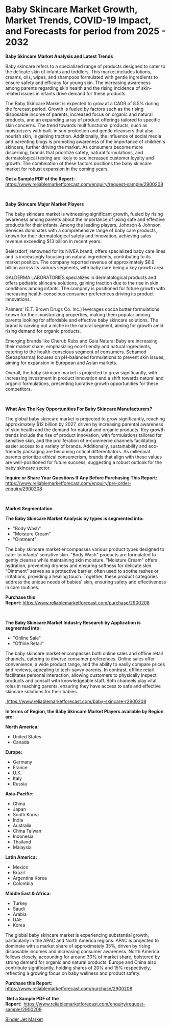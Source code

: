 <p><h1>Baby Skincare Market Growth, Market Trends, COVID-19 Impact, and Forecasts for period from 2025 - 2032</h1></p><p><strong>Baby Skincare Market Analysis and Latest Trends</strong></p>
<p><p>Baby skincare refers to a specialized range of products designed to cater to the delicate skin of infants and toddlers. This market includes lotions, creams, oils, wipes, and shampoos formulated with gentle ingredients to ensure safety and efficacy for young skin. The increasing awareness among parents regarding skin health and the rising incidence of skin-related issues in infants drive demand for these products.</p><p>The Baby Skincare Market is expected to grow at a CAGR of 8.5% during the forecast period. Growth is fueled by factors such as the rising disposable income of parents, increased focus on organic and natural products, and an expanding array of product offerings tailored to specific skin concerns. The trend towards multifunctional products, such as moisturizers with built-in sun protection and gentle cleansers that also nourish skin, is gaining traction. Additionally, the influence of social media and parenting blogs is promoting awareness of the importance of children's skincare, further driving the market. As consumers become more discerning, brands that prioritize safety, natural formulations, and dermatological testing are likely to see increased customer loyalty and growth. The combination of these factors positions the baby skincare market for robust expansion in the coming years.</p></p>
<p><strong>Get a Sample PDF of the Report:&nbsp;</strong> <a href="https://www.reliablemarketforecast.com/enquiry/request-sample/2900208?utm_campaign=2739&utm_medium=2&utm_source=Github&utm_content=ia&utm_term=16032025&utm_id=baby-skincare">https://www.reliablemarketforecast.com/enquiry/request-sample/2900208</a></p>
<p>&nbsp;</p>
<p><strong>Baby Skincare Major Market Players</strong></p>
<p><p>The baby skincare market is witnessing significant growth, fueled by rising awareness among parents about the importance of using safe and effective products for their infants. Among the leading players, Johnson & Johnson Services dominates with a comprehensive range of baby care products, known for their dermatological safety and innovation, achieving sales revenue exceeding $13 billion in recent years.</p><p>Beiersdorf, renowned for its NIVEA brand, offers specialized baby care lines and is increasingly focusing on natural ingredients, contributing to its market position. The company reported revenue of approximately $6.9 billion across its various segments, with baby care being a key growth area.</p><p>GALDERMA LABORATORIES specializes in dermatological products and offers pediatric skincare solutions, gaining traction due to the rise in skin conditions among infants. The company is positioned for future growth with increasing health-conscious consumer preferences driving its product innovations.</p><p>Palmers’ (E.T. Brown Drugs Co. Inc.) leverages cocoa butter formulations known for their moisturizing properties, making them popular among parents looking for affordable and effective baby skincare solutions. The brand is carving out a niche in the natural segment, aiming for growth amid rising demand for organic products.</p><p>Emerging brands like Cherub Rubs and Gaia Natural Baby are increasing their market share, emphasizing eco-friendly and natural ingredients, catering to the health-conscious segment of consumers. Sebamed (Sebapharma) focuses on pH-balanced formulations to prevent skin issues, aiming for expansion in European and Asian markets.</p><p>Overall, the baby skincare market is projected to grow significantly, with increasing investment in product innovation and a shift towards natural and organic formulations, presenting lucrative growth opportunities for these competitors.</p></p>
<p>&nbsp;</p>
<p><strong>What Are The Key Opportunities For Baby Skincare Manufacturers?</strong></p>
<p><p>The global baby skincare market is projected to grow significantly, reaching approximately $12 billion by 2027, driven by increasing parental awareness of skin health and the demand for natural and organic products. Key growth trends include the rise of product innovation, with formulations tailored for sensitive skin, and the proliferation of e-commerce channels facilitating easier access to a variety of brands. Additionally, sustainability and eco-friendly packaging are becoming critical differentiators. As millennial parents prioritize ethical consumerism, brands that align with these values are well-positioned for future success, suggesting a robust outlook for the baby skincare sector.</p></p>
<p><strong>Inquire or Share Your Questions If Any Before Purchasing This Report:</strong> <a href="https://www.reliablemarketforecast.com/enquiry/pre-order-enquiry/2900208?utm_campaign=2739&utm_medium=2&utm_source=Github&utm_content=ia&utm_term=16032025&utm_id=baby-skincare">https://www.reliablemarketforecast.com/enquiry/pre-order-enquiry/2900208</a></p>
<p>&nbsp;</p>
<p><strong>Market Segmentation</strong></p>
<p><strong>The Baby Skincare Market Analysis by types is segmented into:</strong></p>
<p><ul><li>"Body Wash"</li><li>"Moisture Cream"</li><li>"Ointment"</li></ul></p>
<p><p>The baby skincare market encompasses various product types designed to cater to infants' sensitive skin. "Body Wash" products are formulated to gently cleanse while maintaining skin moisture. "Moisture Cream" offers hydration, preventing dryness and ensuring softness for delicate skin. "Ointment" serves as a protective barrier, often used to soothe rashes or irritations, providing a healing touch. Together, these product categories address the unique needs of babies' skin, ensuring safety and effectiveness in care routines.</p></p>
<p><strong>Purchase this Report:&nbsp;</strong><a href="https://www.reliablemarketforecast.com/purchase/2900208?utm_campaign=2739&utm_medium=2&utm_source=Github&utm_content=ia&utm_term=16032025&utm_id=baby-skincare">https://www.reliablemarketforecast.com/purchase/2900208</a></p>
<p>&nbsp;</p>
<p><strong>The Baby Skincare Market Industry Research by Application is segmented into:</strong></p>
<p><ul><li>"Online Sale"</li><li>"Offline Retail"</li></ul></p>
<p><p>The baby skincare market encompasses both online sales and offline retail channels, catering to diverse consumer preferences. Online sales offer convenience, a wide product range, and the ability to easily compare prices and reviews, appealing to tech-savvy parents. In contrast, offline retail facilitates personal interaction, allowing customers to physically inspect products and consult with knowledgeable staff. Both channels play vital roles in reaching parents, ensuring they have access to safe and effective skincare solutions for their babies.</p></p>
<p><a href="https://www.reliablemarketforecast.com/baby-skincare-r2900208?utm_campaign=2739&utm_medium=2&utm_source=Github&utm_content=ia&utm_term=16032025&utm_id=baby-skincare">&nbsp;https://www.reliablemarketforecast.com/baby-skincare-r2900208</a></p>
<p><strong>In terms of Region, the Baby Skincare Market Players available by Region are:</strong></p>
<p>
    <p> <strong> North America: </strong>
        <ul>
            <li>United States</li>
            <li>Canada</li>
        </ul>
        </p> 
    <p> <strong> Europe: </strong>
        <ul>
            <li>Germany</li>
            <li>France</li>
            <li>U.K.</li>
            <li>Italy</li>
            <li>Russia</li>
        </ul>
        </p> 
    <p> <strong> Asia-Pacific: </strong>
        <ul>
            <li>China</li>
            <li>Japan</li>
            <li>South Korea</li>
            <li>India</li>
            <li>Australia</li>
            <li>China Taiwan</li>
            <li>Indonesia</li>
            <li>Thailand</li>
            <li>Malaysia</li>
        </ul>
        </p> 
    <p> <strong> Latin America: </strong>
        <ul>
            <li>Mexico</li>
            <li>Brazil</li>
            <li>Argentina Korea</li>
            <li>Colombia</li>
        </ul>
        </p> 
    <p> <strong> Middle East & Africa: </strong>
        <ul>
            <li>Turkey</li>
            <li>Saudi</li>
            <li>Arabia</li>
            <li>UAE</li>
            <li>Korea</li>
        </ul>
    </p>
    </p>
<p><p>The global baby skincare market is experiencing substantial growth, particularly in the APAC and North America regions. APAC is projected to dominate with a market share of approximately 35%, driven by rising disposable incomes and increasing consumer awareness. North America follows closely, accounting for around 30% of market share, bolstered by strong demand for organic and natural products. Europe and China also contribute significantly, holding shares of 20% and 15% respectively, reflecting a growing focus on baby wellness and product safety.</p></p>
<p><strong>Purchase this Report: </strong><a href="https://www.reliablemarketforecast.com/purchase/2900208?utm_campaign=2739&utm_medium=2&utm_source=Github&utm_content=ia&utm_term=16032025&utm_id=baby-skincare">https://www.reliablemarketforecast.com/purchase/2900208</a></p>
<p>&nbsp;<strong>Get a Sample PDF of the Report:&nbsp;&nbsp;</strong><a href="https://www.reliablemarketforecast.com/enquiry/request-sample/2900208?utm_campaign=2739&utm_medium=2&utm_source=Github&utm_content=ia&utm_term=16032025&utm_id=baby-skincare">https://www.reliablemarketforecast.com/enquiry/request-sample/2900208</a></p>
<p><strong></strong></p>
<p><p><a href="https://github.com/stephaniwo144/Market-Research-Report-List-1/blob/main/binder-jet-market.md?utm_campaign=2739&utm_medium=2&utm_source=Github&utm_content=ia&utm_term=16032025&utm_id=baby-skincare">Binder Jet Market</a></p></p>